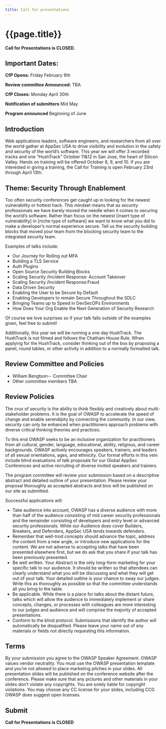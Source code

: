 ```yaml
---
title: Call for presentations
---
```


# {{page.title}}

**Call for Presentations is CLOSED.**

## Important Dates:

**CfP Opens:** Friday February 9th

**Review committee Announced:** TBA

**CfP Closes:**  Monday April 30th

**Notification of submitters** Mid May

**Program announced**  Beginning of June

## Introduction

Web applications leaders, software engineers, and researchers from all over the world gather at AppSec USA to drive visibility and evolution in the safety and security of the world’s software. This year we will offer 3 recorded tracks and one “HushTrack” October 11&12 in San Jose, the heart of Silicon Valley.  Hands on training will be offered October 8, 9, and 10.  If you are interested in giving a training, the Call for Training is open February 23rd through April 13th.

## Theme:  Security Through Enablement

Too often security conferences get caught up in looking for the newest vulnerability or hottest hack.  This mindset means that as security professionals we have barely moved the needle when it comes to securing the world’s software. Rather than focus on the newest [insert type of vulnerability] in [niche type of software] we want to know what you did to make a developer’s normal experience secure. Tell us the security building blocks that moved your team from the blocking security team to the integrated security team.


Examples of talks include:

* Our Journey for Rolling out MFA
* Building a TLS Service
* Auth Plugins
* Open Source Security Building Blocks
* Scaling Security /Incident Response: Account Takeover
* Scaling Security /Incident Response:Fraud
* Data Driven Security
* Enabling the User to be Secure by Default
* Enabling Developers to remain Secure Throughout the SDLC
* Bringing Teams up to Speed in DevSecOPs Environments
* How Does Your Org Enable the Next Generation of Security Research

Of course we love surprises so if your talk falls outside of the examples given, feel free to submit!

Additionally, this year we will be running a one day HushTrack.  The HushTrack is not filmed and follows the Chatham House Rule.  When applying for the HushTrack, consider thinking out of the box by proposing a panel, round tables, or other activity in addition to a normally formatted talk.

## Review Committee and Policies

* William Bengtson-- Committee Chair
* Other committee members TBA

## Review Policies

The crux of security is the ability to think flexibly and creatively about multi-stakeholder problems. It is the goal of OWASP to accelerate the speed of change and enable serendipity by connecting the community.  In our view, security can only be enhanced when practitioners approach problems with diverse critical thinking theories and practices.

To this end OWASP seeks to be an inclusive organization for practitioners from all cultural, gender, language, educational, ability, religious, and career backgrounds.  OWASP actively encourages speakers, trainers, and leaders of all sexual orientations, ages, and ethnicity.  Our formal efforts in this vein include blind evaluations of talk proposals for our Global AppSec Conferences and active recruiting of diverse invited speakers and trainers.

The program committee will review your submission based on a descriptive abstract and detailed outline of your presentation. Please review your proposal thoroughly as accepted abstracts and bios will be published on our site as submitted.

Successful applications will:

* Take audience into account, OWASP has a diverse audience with more than half of the audience consisting of mid career security professionals and the remainder consisting of developers and entry level or advanced security professionals. While our Audience does cover Builders, Breakers, and Defenders, AppSec USA tends towards defenders.
* Remember that well-trod concepts should advance the topic, address the content from a new angle, or introduce new applications for the content. We are not adverse to accepting talks that have been presented elsewhere first, but we do ask that you share if your talk has been previously presented.
* Be well written.  Your Abstract is the only long-form marketing for your specific talk to our audience.  It should be written so that attendees can clearly understand what you will be discussing and what they will get out of your talk.  Your detailed outline is your chance to sway our judges.  Write this as thoroughly as possible so that the committee understands all you bring to the table.
* Be applicable. While there is a place for talks about the distant future, talks which will allow the audience to immediately implement or share concepts, changes, or processes with colleagues are more interesting to our judges and audience and will comprise the majority of accepted presentations.
* Conform to the blind protocol.  Submissions that identify the author will automatically be disqualified. Please leave your name out of any materials or fields not directly requesting this information.

## Terms

By your submission you agree to the OWASP Speaker Agreement.  OWASP values vendor neutrality. You must use the OWASP presentation template and you’re not allowed to place marketing pitches in your slides. All presentation slides will be published on the conference website after the conference. Please make sure that any pictures and other materials in your slides don’t violate any copyrights. You are solely liable for copyright violations. You may choose any CC license for your slides, including CC0. OWASP does suggest open licenses.

## Submit
**Call for Presentations is CLOSED**

